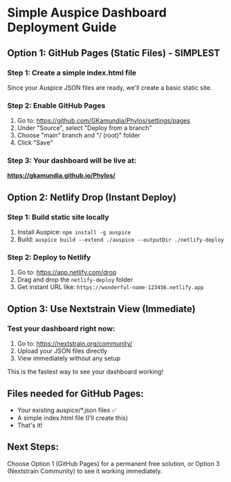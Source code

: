 # Simple Auspice Dashboard Deployment Guide

## Option 1: GitHub Pages (Static Files) - SIMPLEST

### Step 1: Create a simple index.html file

Since your Auspice JSON files are ready, we'll create a basic static site.

### Step 2: Enable GitHub Pages

1. Go to: https://github.com/GKamundia/Phylos/settings/pages
2. Under "Source", select "Deploy from a branch"
3. Choose "main" branch and "/ (root)" folder
4. Click "Save"

### Step 3: Your dashboard will be live at:

**https://gkamundia.github.io/Phylos/**

## Option 2: Netlify Drop (Instant Deploy)

### Step 1: Build static site locally

1. Install Auspice: `npm install -g auspice`
2. Build: `auspice build --extend ./auspice --outputDir ./netlify-deploy`

### Step 2: Deploy to Netlify

1. Go to: https://app.netlify.com/drop
2. Drag and drop the `netlify-deploy` folder
3. Get instant URL like: `https://wonderful-name-123456.netlify.app`

## Option 3: Use Nextstrain View (Immediate)

### Test your dashboard right now:

1. Go to: https://nextstrain.org/community/
2. Upload your JSON files directly
3. View immediately without any setup

This is the fastest way to see your dashboard working!

## Files needed for GitHub Pages:

- Your existing auspice/\*.json files ✅
- A simple index.html file (I'll create this)
- That's it!

## Next Steps:

Choose Option 1 (GitHub Pages) for a permanent free solution, or Option 3 (Nextstrain Community) to see it working immediately.
